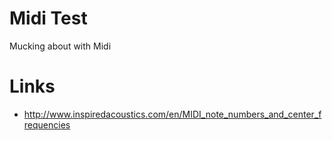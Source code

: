 # Midi Test

Mucking about with Midi

# Links

* http://www.inspiredacoustics.com/en/MIDI_note_numbers_and_center_frequencies